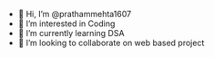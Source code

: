 - 👋 Hi, I’m @prathammehta1607
- 👀 I’m interested in Coding
- 🌱 I’m currently learning DSA
- 💞️ I’m looking to collaborate on web based project


<!---
prathammehta1607/prathammehta1607 is a ✨ special ✨ repository because its `README.md` (this file) appears on your GitHub profile.
You can click the Preview link to take a look at your changes.
--->
